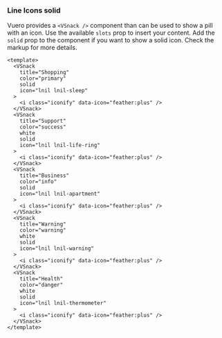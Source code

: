 ### Line Icons solid

Vuero provides a `<VSnack />` component than can be used to show
a pill with an icon. Use the available `slots` prop to insert your content.
Add the `solid` prop to the component if you want to show a solid icon.
Check the markup for more details.

<!--code-->

```vue
<template>
  <VSnack
    title="Shopping"
    color="primary"
    solid
    icon="lnil lnil-sleep"
  >
    <i class="iconify" data-icon="feather:plus" />
  </VSnack>
  <VSnack
    title="Support"
    color="success"
    white
    solid
    icon="lnil lnil-life-ring"
  >
    <i class="iconify" data-icon="feather:plus" />
  </VSnack>
  <VSnack
    title="Business"
    color="info"
    solid
    icon="lnil lnil-apartment"
  >
    <i class="iconify" data-icon="feather:plus" />
  </VSnack>
  <VSnack
    title="Warning"
    color="warning"
    white
    solid
    icon="lnil lnil-warning"
  >
    <i class="iconify" data-icon="feather:plus" />
  </VSnack>
  <VSnack
    title="Health"
    color="danger"
    white
    solid
    icon="lnil lnil-thermometer"
  >
    <i class="iconify" data-icon="feather:plus" />
  </VSnack>
</template>
```

<!--/code-->

<!--example-->

<div class="snacks">
  <VSnack title="Shopping" color="primary" solid icon="lnil lnil-sleep">
    <i class="iconify" data-icon="feather:plus"></i>
  </VSnack>
  <VSnack
    title="Support"
    color="success"
    white
    solid
    icon="lnil lnil-life-ring"
  >
    <i class="iconify" data-icon="feather:plus"></i>
  </VSnack>
  <VSnack title="Business" color="info" solid icon="lnil lnil-apartment">
    <i class="iconify" data-icon="feather:plus"></i>
  </VSnack>
  <VSnack
    title="Warning"
    color="warning"
    white
    solid
    icon="lnil lnil-warning"
  >
    <i class="iconify" data-icon="feather:plus"></i>
  </VSnack>
  <VSnack
    title="Health"
    color="danger"
    white
    solid
    icon="lnil lnil-thermometer"
  >
    <i class="iconify" data-icon="feather:plus"></i>
  </VSnack>
</div>

<!--/example-->
